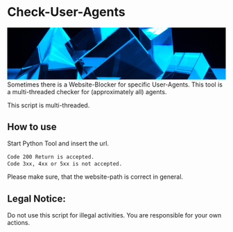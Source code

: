 # Check-User-Agents
![alt-text](https://github.com/FabianOnSecurity/bypass-math-captcha/blob/main/images/math_bypass.jpg)
Sometimes there is a Website-Blocker for specific User-Agents. This tool is a multi-threaded checker for (approximately all) agents.

This script is multi-threaded.
## How to use
Start Python Tool and insert the url.
```
Code 200 Return is accepted.
Code 3xx, 4xx or 5xx is not accepted.
```
Please make sure, that the website-path is correct in general.
## Legal Notice:
Do not use this script for illegal activities. You are responsible for your own actions.
